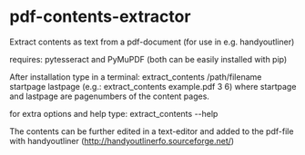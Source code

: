 # pdf-contents-extractor
Extract contents as text from a pdf-document (for use in e.g. handyoutliner)

requires: pytesseract and PyMuPDF (both can be easily installed with pip)

After installation type in a terminal: extract_contents /path/filename startpage lastpage (e.g.: extract_contents example.pdf 3 6)
where startpage and lastpage are pagenumbers of the content pages.

for extra options and help type: extract_contents --help

The contents can be further edited in a text-editor and added to the pdf-file with handyoutliner (http://handyoutlinerfo.sourceforge.net/)
